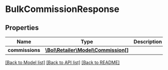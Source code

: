 # BulkCommissionResponse

## Properties
Name | Type | Description | Notes
------------ | ------------- | ------------- | -------------
**commissions** | [**\Bol\Retailer\Model\Commission[]**](Commission.md) |  | 

[[Back to Model list]](../README.md#documentation-for-models) [[Back to API list]](../README.md#documentation-for-api-endpoints) [[Back to README]](../README.md)


